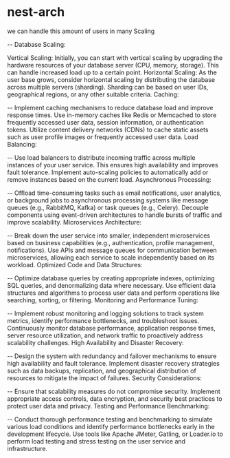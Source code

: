 # nest-arch
we can handle this amount of users in many Scaling

-- Database Scaling:

Vertical Scaling: Initially, you can start with vertical scaling by upgrading the hardware resources of your database server (CPU, memory, storage). This can handle increased load up to a certain point.
Horizontal Scaling: As the user base grows, consider horizontal scaling by distributing the database across multiple servers (sharding). Sharding can be based on user IDs, geographical regions, or any other suitable criteria.
Caching:

-- Implement caching mechanisms to reduce database load and improve response times. Use in-memory caches like Redis or Memcached to store frequently accessed user data, session information, or authentication tokens.
Utilize content delivery networks (CDNs) to cache static assets such as user profile images or frequently accessed user data.
Load Balancing:

-- Use load balancers to distribute incoming traffic across multiple instances of your user service. This ensures high availability and improves fault tolerance.
Implement auto-scaling policies to automatically add or remove instances based on the current load.
Asynchronous Processing:

-- Offload time-consuming tasks such as email notifications, user analytics, or background jobs to asynchronous processing systems like message queues (e.g., RabbitMQ, Kafka) or task queues (e.g., Celery).
Decouple components using event-driven architectures to handle bursts of traffic and improve scalability.
Microservices Architecture:

-- Break down the user service into smaller, independent microservices based on business capabilities (e.g., authentication, profile management, notifications).
Use APIs and message queues for communication between microservices, allowing each service to scale independently based on its workload.
Optimized Code and Data Structures:

-- Optimize database queries by creating appropriate indexes, optimizing SQL queries, and denormalizing data where necessary.
Use efficient data structures and algorithms to process user data and perform operations like searching, sorting, or filtering.
Monitoring and Performance Tuning:

 -- Implement robust monitoring and logging solutions to track system metrics, identify performance bottlenecks, and troubleshoot issues.
Continuously monitor database performance, application response times, server resource utilization, and network traffic to proactively address scalability challenges.
High Availability and Disaster Recovery:

-- Design the system with redundancy and failover mechanisms to ensure high availability and fault tolerance.
Implement disaster recovery strategies such as data backups, replication, and geographical distribution of resources to mitigate the impact of failures.
Security Considerations:

-- Ensure that scalability measures do not compromise security. Implement appropriate access controls, data encryption, and security best practices to protect user data and privacy.
Testing and Performance Benchmarking:

-- Conduct thorough performance testing and benchmarking to simulate various load conditions and identify performance bottlenecks early in the development lifecycle.
Use tools like Apache JMeter, Gatling, or Loader.io to perform load testing and stress testing on the user service and infrastructure.